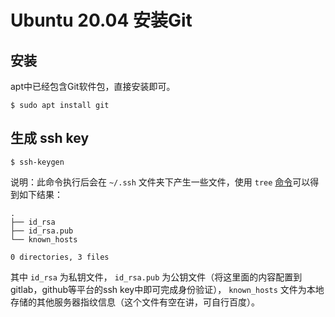 # Ubuntu 20.04 安装Git

## 安装

apt中已经包含Git软件包，直接安装即可。

``` shell
$ sudo apt install git
```

## 生成 ssh key

``` shell
$ ssh-keygen
```

说明：此命令执行后会在 `~/.ssh` 文件夹下产生一些文件，使用 `tree` [命令](../../基本使用/基础命令/tree命令.md)可以得到如下结果：

``` shell
.
├── id_rsa
├── id_rsa.pub
└── known_hosts

0 directories, 3 files
```

其中 `id_rsa` 为私钥文件， `id_rsa.pub` 为公钥文件（将这里面的内容配置到gitlab，github等平台的ssh key中即可完成身份验证）， `known_hosts` 文件为本地存储的其他服务器指纹信息（这个文件有空在讲，可自行百度）。
